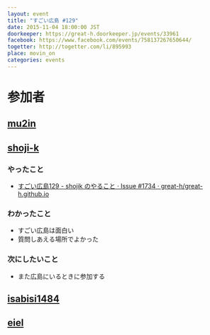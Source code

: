 ```yaml
---
layout: event
title: "すごい広島 #129"
date: 2015-11-04 18:00:00 JST
doorkeeper: https://great-h.doorkeeper.jp/events/33961
facebook: https://www.facebook.com/events/758137267650644/
togetter: http://togetter.com/li/895993
place: movin_on
categories: events
---
```


# 参加者


## [mu2in](http://twitter.com/mu2in)


## [shoji-k](https://github.com/shoji-k)

### やったこと

* [すごい広島129 - shojik のやること · Issue #1734 · great-h/great-h.github.io](https://github.com/great-h/great-h.github.io/issues/1734)

### わかったこと

* すごい広島は面白い
* 質問しあえる場所でよかった

### 次にしたいこと

* また広島にいるときに参加する

## [isabisi1484](http://twitter.com/isabisi1484)


## [eiel](http://eiel.info/)
